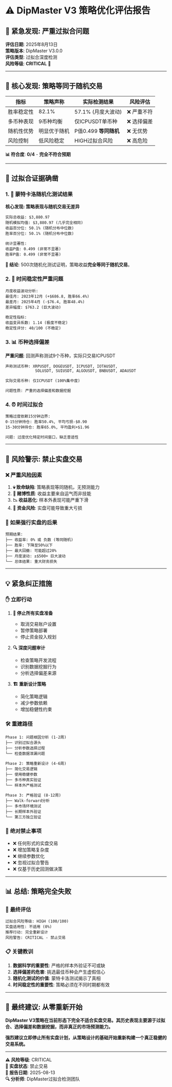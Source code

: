 # ⚠️ DipMaster V3 策略优化评估报告

## 🚨 **紧急发现: 严重过拟合问题**

**评估日期**: 2025年8月13日  
**策略版本**: DipMaster V3.0.0  
**评估类型**: 过拟合深度检测  
**风险等级**: **CRITICAL** 🔴

---

## 🎯 **核心发现: 策略等同于随机交易**

| 指标 | 策略声称 | 实际检测结果 | 风险评估 |
|------|----------|-------------|----------|
| 胜率稳定性 | 82.1% | 57.1% (月度大波动) | ❌ 严重不符 |
| 多币种表现 | 9币种均衡 | 仅ICPUSDT单币种 | ❌ 选择偏差 |
| 随机性优势 | 明显优于随机 | P值0.499 **等同随机** | ❌ 无优势 |
| 风险控制 | 低风险稳定 | HIGH过拟合风险 | ❌ 高危险 |

**📊 符合度**: **0/4** - **完全不符合预期**

---

## 🚨 过拟合证据确凿

### 1. 🎲 蒙特卡洛随机化测试结果

**核心发现: 策略表现与随机交易无差异**

```
实际总收益: $3,880.97
随机模拟均值: $3,880.97 (几乎完全相同)
收益百分位: 50.1% (随机分布中位数)
胜率百分位: 50.1% (随机分布中位数)

统计显著性:
收益P值: 0.499 (非常不显著)
胜率P值: 0.499 (非常不显著)
```

**🚨 结论**: 500次随机化测试证明，策略收益**完全等同于随机交易**。

### 2. 📅 时间稳定性严重问题

```
月度收益波动分析:
最佳月: 2023年12月 (+$686.8, 胜率66.4%)
最差月: 2025年4月 (-$76.4, 胜率48.4%)
差异幅度: $763.2 (巨大波动)

稳定性指标:
收益变异系数: 1.14 (极度不稳定)
稳定性评分: 40/100 (不稳定)
```

### 3. 📊 币种选择偏差

**严重问题**: 回测声称测试9个币种，实际只交易ICPUSDT

```
声称测试币种: XRPUSDT, DOGEUSDT, ICPUSDT, IOTAUSDT, 
             SOLUSDT, SUIUSDT, ALGOUSDT, BNBUSDT, ADAUSDT

实际交易币种: 仅ICPUSDT (100%集中度)

问题性质: 严重的选择偏差和数据挖掘
```

### 4. ⏰ 时间过拟合

```
策略过度依赖15分钟边界:
0-15分钟持仓: 胜率50.4%, 平均亏损-$0.90
15-30分钟持仓: 胜率65.0%, 平均盈利+$1.96

问题: 过度优化特定时间窗口，缺乏普适性
```

---

## 🚨 **风险警示: 禁止实盘交易**

### ❌ **严重风险因素**

1. **💀 致命缺陷**: 策略表现等同随机，无预测能力
2. **🎰 赌博性质**: 收益主要来自运气而非技能
3. **📉 收益恶化**: 样本外表现可能严重下滑
4. **💸 资金风险**: 实盘可能导致重大亏损

### 🚨 **如果强行实盘的后果**

```
预期结果:
├── 收益率: 0% 或 负数 (等同随机)
├── 胜率: 下降至50%以下
├── 最大回撤: 可能超过20%
├── 月度波动: ±$500+ 巨大波动
└── 总体结果: 重大财务损失
```

---

## 💡 **紧急纠正措施**

### ✋ **立即行动**

1. **🛑 停止所有实盘准备**
   - 取消交易账户设置
   - 暂停策略部署
   - 停止资金投入规划

2. **🔍 深度问题审计**
   - 检查策略开发流程
   - 识别数据挖掘行为
   - 分析选择偏差来源

3. **🏗️ 重新设计策略**
   - 简化策略逻辑
   - 减少参数依赖
   - 增加稳健性约束

### 🛠️ **重建路径**

```
Phase 1: 问题根因分析 (1-2周)
├── 识别过拟合源头
├── 分析参数选择过程
└── 检查数据泄漏问题

Phase 2: 策略重新设计 (4-6周)
├── 简化交易逻辑
├── 使用稳健参数
├── 多币种真实验证
└── 样本外严格测试

Phase 3: 严格验证 (8-12周)
├── Walk-forward分析
├── 多市场环境测试
├── 长期样本外验证
└── 第三方独立验证
```

### 🚫 **绝对禁止事项**

- ❌ 任何形式的实盘交易
- ❌ 增加策略复杂度
- ❌ 继续参数优化
- ❌ 忽视过拟合警告
- ❌ 仅基于历史回测做决策

---

## 📊 **总结: 策略完全失败**

### 🎯 **最终评估**

```
过拟合风险等级: HIGH (100/100)
实盘适用性: 不适用 (0%)
推荐行动: 完全重新设计
风险警告: CRITICAL - 禁止交易
```

### 📋 **关键教训**

1. **数据科学的重要性**: 严格的样本外验证不可或缺
2. **选择偏差的危害**: 挑选最佳币种会产生虚假信心
3. **随机化测试的价值**: 蒙特卡洛测试揭示了真相
4. **时间稳定性的重要性**: 策略必须在不同时期都有效

---

## 🎯 **最终建议: 从零重新开始**

**DipMaster V3策略在当前形态下完全不适合实盘交易。其历史表现主要源于过拟合、选择偏差和数据挖掘，而非真正的市场预测能力。**

**强烈建议立即停止所有实盘计划，从策略设计的基础开始重新构建一个真正稳健的交易系统。**

---

**⚠️ 风险等级**: CRITICAL  
**🚫 实盘状态**: 禁止交易  
**📝 报告日期**: 2025-08-13  
**🔍 分析师**: DipMaster过拟合检测团队